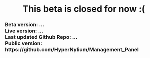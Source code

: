 <!--<h1 align="center">Beta program for Management_Panel</h1>-->
<h1 align="center">This beta is closed for now :(</h1>
<h3>
Beta version: ...<br>
Live version: ...<br>
Last updated Github Repo: ...<br>
Public version: https://github.com/HyperNylium/Management_Panel
</h3>
<h4>

</h4>
